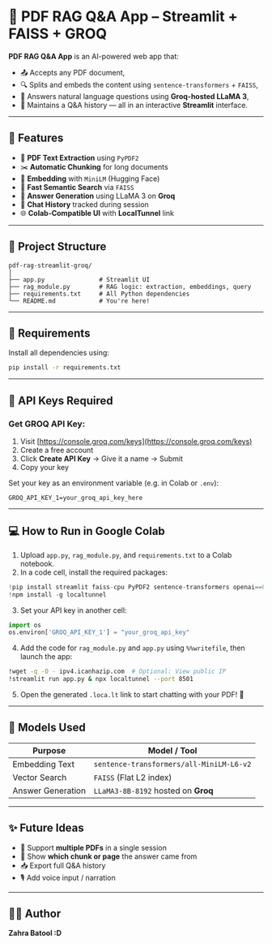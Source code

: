# 📄 PDF RAG Q\&A App – Streamlit + FAISS + GROQ

**PDF RAG Q\&A App** is an AI-powered web app that:

* 📤 Accepts any PDF document,
* 🔍 Splits and embeds the content using `sentence-transformers` + `FAISS`,
* 🤖 Answers natural language questions using **Groq-hosted LLaMA 3**,
* 💬 Maintains a Q\&A history — all in an interactive **Streamlit** interface.

---

## 🚀 Features

* 📖 **PDF Text Extraction** using `PyPDF2`
* ✂️ **Automatic Chunking** for long documents
* 🧠 **Embedding** with `MiniLM` (Hugging Face)
* 🔎 **Fast Semantic Search** via `FAISS`
* 🤖 **Answer Generation** using LLaMA 3 on **Groq**
* 💬 **Chat History** tracked during session
* 🌐 **Colab-Compatible UI** with **LocalTunnel** link

---

## 📁 Project Structure

```
pdf-rag-streamlit-groq/
│
├── app.py               # Streamlit UI
├── rag_module.py        # RAG logic: extraction, embeddings, query
├── requirements.txt     # All Python dependencies
└── README.md            # You're here!
```

---

## 🔧 Requirements

Install all dependencies using:

```bash
pip install -r requirements.txt
```

---

## 🔑 API Keys Required

### Get GROQ API Key:

1. Visit [https://console.groq.com/keys](https://console.groq.com/keys)
2. Create a free account
3. Click **Create API Key** → Give it a name → Submit
4. Copy your key

Set your key as an environment variable (e.g. in Colab or `.env`):

```env
GROQ_API_KEY_1=your_groq_api_key_here
```

---

## 💻 How to Run in Google Colab

1. Upload `app.py`, `rag_module.py`, and `requirements.txt` to a Colab notebook.
2. In a code cell, install the required packages:

```python
!pip install streamlit faiss-cpu PyPDF2 sentence-transformers openai==0.28 --quiet
!npm install -g localtunnel
```

3. Set your API key in another cell:

```python
import os
os.environ['GROQ_API_KEY_1'] = "your_groq_api_key"
```

4. Add the code for `rag_module.py` and `app.py` using `%%writefile`, then launch the app:

```bash
!wget -q -O - ipv4.icanhazip.com  # Optional: View public IP
!streamlit run app.py & npx localtunnel --port 8501
```

5. Open the generated `.loca.lt` link to start chatting with your PDF! 🎉

---

## 🤖 Models Used

| Purpose           | Model / Tool                             |
| ----------------- | ---------------------------------------- |
| Embedding Text    | `sentence-transformers/all-MiniLM-L6-v2` |
| Vector Search     | `FAISS` (Flat L2 index)                  |
| Answer Generation | `LLaMA3-8B-8192` hosted on **Groq**      |

---

## ✨ Future Ideas

* 📑 Support **multiple PDFs** in a single session
* 🧾 Show **which chunk or page** the answer came from
* 📥 Export full Q\&A history
* 🎙️ Add voice input / narration

---

## 🧑‍💻 Author

**Zahra Batool :D**
